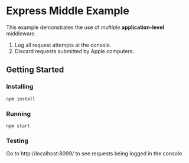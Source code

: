 # Express Middle Example
This example demonstrates the use of *multiple* **application-level** middleware.  
1. Log all request attempts at the console.
2. Discard requests submitted by Apple computers.

## Getting Started

### Installing
```
npm install
```
### Running
```
npm start
```
### Testing
Go to http://localhost:8099/ to see requests being logged in the console.
